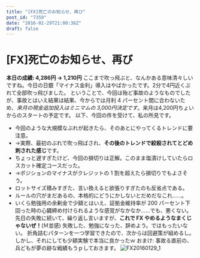 ```yaml
---
title: "[FX]死亡のお知らせ、再び"
post_id: "7359"
date: "2016-01-29T21:00:36Z"
draft: false
---
```


# [FX]死亡のお知らせ、再び

**本日の成績: 4,286円 → 1,210円** ここまで吹っ飛ぶと、なんかある意味清々しいですね。今日の日銀「マイナス金利」導入はやばかったです。2分で4円近くぶれて全部吹っ飛びました。  ということで、今回は殆ど事故のようなものでしたが、事故とはいえ結果は結果、今からでは月利 4 パーセント間に合わないため、_来月の現金追加投入はミニマムの 3,000円決定です_。来月は4,200円ちょいからのスタートの予定です。 以下、今回の件を受けて、私の所見です。 

  * 今回のような大規模なぶれが起きたら、そのあとにやってくるトレンドに要注意。
  * →実際、最初のぶれで吹っ飛ばされ、**その後のトレンドで絞殺されてとどめ刺された感じ**です。
  * ちょっと遅すぎたけど、今回の損切りは正解。このまま塩漬けしていたらロスカット確定コースだった。
  * →ポジションのマイナスがクレジットの 1 割を超えたら損切りでもよさそう。
  * ロットサイズ積みすぎた、言い換えると欲張りすぎたのも反省点である。
  * ルールの穴がまだあるの、本格的にどうにかしないとだめだなこれ……。
  * いくら勉強用の余剰金で少額とはいえ、証拠金維持率が 200 パーセント下回った時の心臓締め付けられるような感覚がなかなか……でも、悪くない。
先日の失敗に続いて、繰り返し言いますが、**これで FX やめるようなまくじゃないぜ！**(Ｍ並感) 失敗した、勉強になった、辞めよう。ではもったいない。 折角詰むパターンを一つ学習できたので、次からは回避策が組めるし。 しかし、それにしても少額実験で本当に良かったｗ おまけ: 事故る直前の、兵どもが夢の跡な戦績もうｐしておきます。 ![FX20160129_1](/wp-content/uploads/2016/01/FX20160129_1.png)

